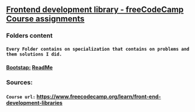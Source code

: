 ## [Frontend development library - freeCodeCamp Course assignments](https://www.freecodecamp.org/learn/front-end-development-libraries/)
### Folders content
#### `Every Folder contains on specialization that contains on problems and them solutions I did.`

#### [Bootstap:](https://github.com/EngSharaqi/Frontend_development_library_assignments--freeCodeCamp/tree/main/Bootstrap%20Assignments) [ReadMe](https://github.com/EngSharaqi/Frontend_development_library_assignments--freeCodeCamp/tree/main/Bootstrap%20Assignments#bootstrap---freecodecamp-course-assignments)

### Sources:
#### `Course url:` https://www.freecodecamp.org/learn/front-end-development-libraries
